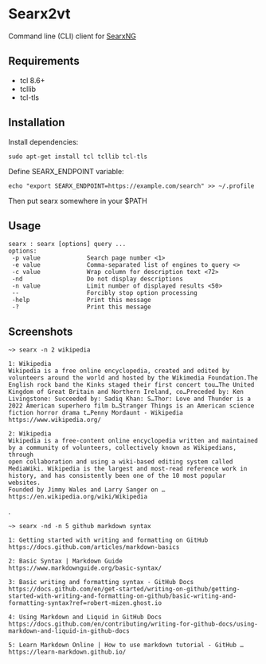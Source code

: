 # Searx2vt #

Command line (CLI) client for
[SearxNG](https://github.com/searxng/searxng)

## Requirements ## 

 * tcl 8.6+
 * tcllib
 * tcl-tls
 
## Installation ##

Install dependencies:

    sudo apt-get install tcl tcllib tcl-tls

Define SEARX_ENDPOINT variable:

    echo "export SEARX_ENDPOINT=https://example.com/search" >> ~/.profile

Then put searx somewhere in your $PATH

## Usage ##

    searx : searx [options] query ...
    options:
     -p value             Search page number <1>
     -e value             Comma-separated list of engines to query <>
     -c value             Wrap column for description text <72>
     -nd                  Do not display descriptions
     -n value             Limit number of displayed results <50>
     --                   Forcibly stop option processing
     -help                Print this message
     -?                   Print this message
        
## Screenshots ##

    ~> searx -n 2 wikipedia
    
    1: Wikipedia
    Wikipedia is a free online encyclopedia, created and edited by
    volunteers around the world and hosted by the Wikimedia Foundation.The
    English rock band the Kinks staged their first concert tou…The United
    Kingdom of Great Britain and Northern Ireland, co…Preceded by: Ken
    Livingstone: Succeeded by: Sadiq Khan: S…Thor: Love and Thunder is a
    2022 American superhero film b…Stranger Things is an American science
    fiction horror drama t…Penny Mordaunt - Wikipedia
    https://www.wikipedia.org/
    
    2: Wikipedia
    Wikipedia is a free-content online encyclopedia written and maintained
    by a community of volunteers, collectively known as Wikipedians, through
    open collaboration and using a wiki-based editing system called
    MediaWiki. Wikipedia is the largest and most-read reference work in
    history, and has consistently been one of the 10 most popular websites.
    Founded by Jimmy Wales and Larry Sanger on …
    https://en.wikipedia.org/wiki/Wikipedia

.
    
    ~> searx -nd -n 5 github markdown syntax
    
    1: Getting started with writing and formatting on GitHub
    https://docs.github.com/articles/markdown-basics
    
    2: Basic Syntax | Markdown Guide
    https://www.markdownguide.org/basic-syntax/
    
    3: Basic writing and formatting syntax - GitHub Docs
    https://docs.github.com/en/get-started/writing-on-github/getting-started-with-writing-and-formatting-on-github/basic-writing-and-formatting-syntax?ref=robert-mizen.ghost.io
    
    4: Using Markdown and Liquid in GitHub Docs
    https://docs.github.com/en/contributing/writing-for-github-docs/using-markdown-and-liquid-in-github-docs
    
    5: Learn Markdown Online | How to use markdown tutorial - GitHub …
    https://learn-markdown.github.io/
    


